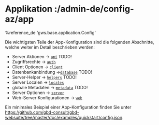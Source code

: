 # Applikation :/admin-de/config-az/app

%reference_de 'gws.base.application.Config'

Die wichtigsten Teile der App-Konfiguration sind die folgenden Abschnitte, welche weiter im Detail beschrieben werden:


- Server Aktionen → [``api``](/admin-de/config-az/api) TODO!
- Zugriffsrechte → [``auth``](/admin-de/config-az/auth)
- Client Optionen → [``client``](/admin-de/config-az/client)
- Datenbankanbindung →[``database``](/admin-de/config-az/database) TODO!
- Server-Helper → [``helpers``](/admin-de/config-az/helpers) TODO!
- Server Localen → [``locales``](/admin-de/config-az/intl)
- globale Metadaten → [``metadata``](/admin-de/config-az/meta) TODO!
- Server Optionen → [``server``](/admin-de/config-az/server)
- Web-Server Konfigurationen → [``web``](/admin-de/config-az/web)

Ein minimales Beispiel einer App-Konfiguration finden Sie unter https://github.com/gbd-consult/gbd-websuite/tree/master/doc/examples/quickstart/config.json.
